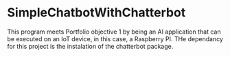 # SimpleChatbotWithChatterbot
This program meets Portfolio objective 1 by being an AI application that can 
be executed on an IoT device, in this case, a Raspberry PI. 
THe dependancy for this project is the instalation of the chatterbot package. 
